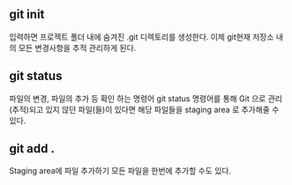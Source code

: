 ## git init
입력하면 프로젝트 폴더 내에 숨겨진 .git 디렉토리를 생성한다.
이제 git현재 저장소 내의 모든 변경사항을 추적 관리하게 된다.

## git status
파일의 변경, 파일의 추가 등 확인 하는 명령어
git status 명령어를 통해 Git 으로 관리(추적)되고 있지 않던 파일(들)이 있다면 해당 파일들을 staging area 로 추가해줄 수 있다.

## git add .
Staging area에 파일 추가하기 모든 파일을 한번에 추가할 수도 있다.


